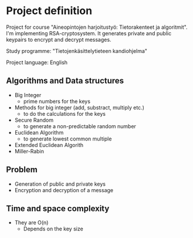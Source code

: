 # Project definition

Project for course "Aineopintojen harjoitustyö: Tietorakenteet ja algoritmit".
I'm implementing RSA-cryptosystem. It generates private and public keypairs to
encrypt and decrypt messages.

Study programme: "Tietojenkäsittelytieteen kandiohjelma"

Project language: English

## Algorithms and Data structures

* Big Integer
  * prime numbers for the keys
* Methods for big integer (add, substract, multiply etc.)
  * to do the calculations for the keys
* Secure Random
  * to generate a non-predictable random number
* Euclidean Algorithm
  * to generate lowest common multiple
* Extended Euclidean Algorith
* Miller-Rabin

## Problem

* Generation of public and private keys
* Encryption and decryption of a message


## Time and space complexity

* They are O(n) 
  * Depends on the key size
